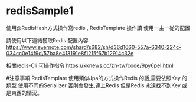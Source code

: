 # redisSample1
使用@RedisHash方式操作寫redis , RedisTemplate 操作讀 使用一主一從的配置

請使用以下連結獲取Redis 配置內容
https://www.evernote.com/shard/s682/sh/d36d1660-557a-6340-224c-034cc0e14f9d/57ba8e413191e8f1215f67b12914c32e

相關redis-Cli 可操作指令
https://kknews.cc/zh-tw/code/9py6pel.html

#注意事項 RedisTemplate 使用類似Jpa的方式操作Redis 的話,需要依照Key 的類型 使用不同的Serializer 否則會發生,連上Redis 但是Redis 永遠找不到Key 或是東西的情況。
